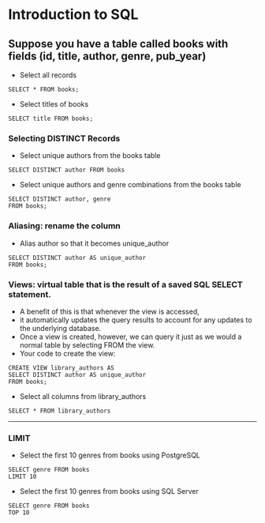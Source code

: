 # Introduction to SQL

## Suppose you have a table called books with fields (id, title, author, genre, pub_year)

* Select all records

```roomsql
SELECT * FROM books;
```

* Select titles of books

```roomsql
SELECT title FROM books;
```

### Selecting DISTINCT Records

* Select unique authors from the books table
```roomsql
SELECT DISTINCT author FROM books
```

* Select unique authors and genre combinations from the books table
```roomsql
SELECT DISTINCT author, genre
FROM books;
```
### Aliasing: rename the column

* Alias author so that it becomes unique_author
```roomsql
SELECT DISTINCT author AS unique_author
FROM books;
```

### Views: virtual table that is the result of a saved SQL SELECT statement.

- A benefit of this is that whenever the view is accessed,
- it automatically updates the query results to account for any updates to the underlying database.
- Once a view is created, however, we can query it just as we would a normal table by selecting FROM the view.
- Your code to create the view:

```roomsql
CREATE VIEW library_authors AS
SELECT DISTINCT author AS unique_author
FROM books;
```

- Select all columns from library_authors
```roomsql
SELECT * FROM library_authors
```
-------------------------------------------
### LIMIT

- Select the first 10 genres from books using PostgreSQL
```roomsql
SELECT genre FROM books
LIMIT 10
```

- Select the first 10 genres from books using SQL Server
```roomsql
SELECT genre FROM books
TOP 10
```

